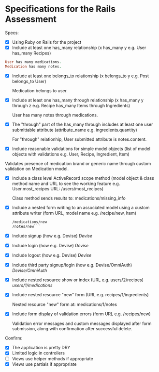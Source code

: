 # Specifications for the Rails Assessment

Specs:
- [x] Using Ruby on Rails for the project
- [x] Include at least one has_many relationship (x has_many y e.g. User has_many Recipes)

 ```ruby
User has many medications.
Medication has many notes.
```

- [x] Include at least one belongs_to relationship (x belongs_to y e.g. Post belongs_to User)

  Medication belongs to user.

- [x] Include at least one has_many through relationship (x has_many y through z e.g. Recipe has_many Items through Ingredients)

  User has many notes through medications.

- [x] The "through" part of the has_many through includes at least one user submittable attribute (attribute_name e.g. ingredients.quantity)

  For "through" relationhip, User submitted attribute is notes.content.

- [x] Include reasonable validations for simple model objects (list of model objects with validations e.g. User, Recipe, Ingredient, Item)

 Validates presence of medication brand or generic name through custom validation on Medication model.

- [x] Include a class level ActiveRecord scope method (model object & class method name and URL to see the working feature e.g. User.most_recipes URL: /users/most_recipes)

  Class method sends results to: medications/missing_info

- [x] Include a nested form writing to an associated model using a custom attribute writer (form URL, model name e.g. /recipe/new, Item)

  ```html
  /medications/new
  /notes/new```

- [x] Include signup (how e.g. Devise) _Devise_
- [x] Include login (how e.g. Devise) _Devise_
- [x] Include logout (how e.g. Devise) _Devise_
- [x] Include third party signup/login (how e.g. Devise/OmniAuth) _Devise/OmniAuth_
- [x] Include nested resource show or index (URL e.g. users/2/recipes) _users/1/medications_
- [x] Include nested resource "new" form (URL e.g. recipes/1/ingredients)

  Nested resource "new" form at: medications/1/notes

- [x] Include form display of validation errors (form URL e.g. /recipes/new)

  Validation error messages and custom messages displayed after form submission, along with confirmation after successful delete.

Confirm:
- [x] The application is pretty DRY
- [x] Limited logic in controllers
- [ ] Views use helper methods if appropriate
- [x] Views use partials if appropriate
